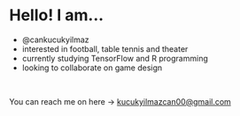 # Hello! I am...

- @cankucukyilmaz
- interested in football, table tennis and theater
- currently studying TensorFlow and R programming
- looking to collaborate on game design

<br>

You can reach me on here -> kucukyilmazcan00@gmail.com

<!---
cankucukyilmaz/cankucukyilmaz is a ✨ special ✨ repository because its `README.md` (this file) appears on your GitHub profile.
You can click the Preview link to take a look at your changes.
--->
